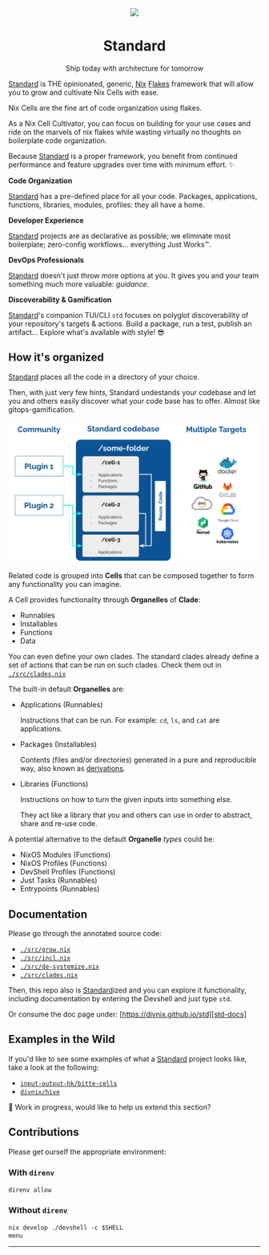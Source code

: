 <!--
SPDX-FileCopyrightText: 2022 The Standard Authors
SPDX-FileCopyrightText: 2022 Kevin Amado <kamadorueda@gmail.com>

SPDX-License-Identifier: Unlicense
-->

<div align="center">
  <img src="https://github.com/divnix/std/raw/main/artwork/logo.png" width="250" />
  <h1>Standard</h1>
  <p>Ship today with architecture for tomorrow</span>
</div>

<!--
_By [Kevin Amado](https://github.com/kamadorueda),
with contributions from [David Arnold](https://github.com/blaggacao),
[Timothy DeHerrera](https://github.com/nrdxp)
and many more amazing people (see end of file for a full list)._
-->

[Standard][std] is THE opinionated, generic,
[Nix][nix] [Flakes][nix_flakes] framework
that will allow you to grow and cultivate
Nix Cells with ease.

Nix Cells are the fine art of code organization
using flakes.

As a Nix Cell Cultivator, you can focus on building
for your use cases and ride on the marvels of nix flakes
while wasting virtually no thoughts on boilerplate
code organization.

Because [Standard][std] is a proper framework,
you benefit from continued performance
and feature upgrades over time with minimum effort. :sparkles:

**Code Organization**

[Standard][std] has a pre-defined place
for all your code.
Packages, applications, functions, libraries, modules, profiles:
they all have a home.

**Developer Experience**

[Standard][std] projects
are as declarative as possible;
we eliminate most boilerplate;
zero-config workflows...
everything Just Works™.

**DevOps Professionals**

[Standard][std] doesn't just throw more options at you.
It gives you and your team something much more valuable: _guidance_.

**Discoverability & Gamification**

[Standard][std]'s companion TUI/CLI `std` focuses on polyglot
discoverability of your repository's targets & actions. Build
a package, run a test, publish an artifact... Explore what's
available with style! 😎

## How it's organized

[Standard][std] places all the code in a directory of your choice.

Then, with just very few hints, Standard undestands your codebase
and let you and others easily discover what your code base has to
offer. Almost like gitops-gamification.

![](./artwork/model.png)

Related code is grouped into **Cells**
that can be composed together
to form any functionality you can imagine.

A Cell provides functionality through **Organelles** of **Clade**:

- Runnables
- Installables
- Functions
- Data

You can even define your own clades. The standard clades already
define a set of actions that can be run on such clades. Check them
out in [`./src/clades.nix`][clades-nix]

The built-in default **Organelles** are:

- Applications (Runnables)

  Instructions that can be run.
  For example: `cd`, `ls`, and `cat` are applications.

- Packages (Installables)

  Contents (files and/or directories)
  generated in a pure and reproducible way,
  also known as [derivations][nix_drv].

- Libraries (Functions)

  Instructions on how to turn the given inputs
  into something else.

  They act like a library
  that you and others can use
  in order to abstract, share
  and re-use code.

A potential alternative to the default **Organelle** _types_ could be:

- NixOS Modules (Functions)
- NixOS Profiles (Functions)
- DevShell Profiles (Functions)
- Just Tasks (Runnables)
- Entrypoints (Runnables)

## Documentation

Please go through the annotated source code:

- [`./src/grow.nix`][grow-nix]
- [`./src/incl.nix`][incl-nix]
- [`./src/de-systemize.nix`][de-systemize-nix]
- [`./src/clades.nix`][clades-nix]

Then, this repo also is [Standard][std]ized and you can explore
it functionality, including documentation by entering the Devshell
and just type `std`.

Or consume the doc page under: [https://divnix.github.io/std][std-docs]

## Examples in the Wild

If you'd like to see some examples
of what a [Standard][std] project looks like,
take a look at the following:

- [`input-output-hk/bitte-cells`][bitte-cells]
- [`divnix/hive`][divnix-hive]

:construction: Work in progress, would like to help us extend this section?

## Contributions

Please get ourself the appropriate environment:

### With `direnv`

```console
direnv allow
```

### Without `direnv`

```console
nix develop ./devshell -c $SHELL
menu
```

---

[clades-nix]: https://github.com/divnix/std/blob/main/src/clades.nix
[grow-nix]: https://github.com/divnix/std/blob/main/src/grow.nix
[incl-nix]: https://github.com/divnix/std/blob/main/src/incl.nix
[de-systemize-nix]: https://github.com/divnix/std/blob/main/src/de-systemize.nix
[bitte-cells]: https://github.com/input-output-hk/bitte-cells
[cross_compiler]: https://en.wikipedia.org/wiki/Cross_compiler
[divnix-hive]: https://github.com/divnix/hive
[hydra]: https://github.com/NixOS/hydra
[nix_drv]: https://nixos.org/manual/nix/unstable/expressions/derivations.html
[nix_flakes]: https://nixos.wiki/wiki/Flakes
[nix]: https://nixos.org/manual/nix/unstable
[std]: https://github.com/divnix/std
[std-docs]: https://divnix.github.io/std
